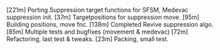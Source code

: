 [221m] Porting Suppression target functions for SFSM, Medevac suppression init.
[37m]  Targetpositions for suppression move.
[95m]  Building positions, move fnc.
[138m] Completed Revive suppression algo.
[85m]  Multiple tests and bugfixes (movement & medevac)
[72m]  Refactoring, last test & tweaks.
[23m]  Packing, small test.